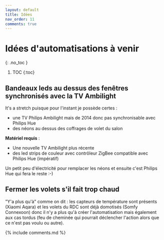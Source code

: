 ```yaml
---
layout: default
title: Idées
nav_order: 11
comments: true
---
```


# Idées d'automatisations à venir
{: .no_toc }

1. TOC
{:toc}


## Bandeaux leds au dessus des fenêtres synchronisés avec la TV Ambilight

It's a stretch puisque pour l'instant je possède certes :
 - une TV Philips Ambilight mais de 2014 donc pas synchronisable avec Philips Hue
 - des néons au dessus des coffrages de volet du salon

**Matériel requis** :
 - Une nouvelle TV Ambilight plus récente
 - des led strips de couleur avec contrôleur ZigBee compatible avec Philips Hue (impératif)
 
Un petit peu d'électricité pour remplacer les néons et ensuite c'est Philips Hue qui fera le reste :-)


## Fermer les volets s'il fait trop chaud

"Y'a plus qu'à" comme on dit : les capteurs de température sont présents (Xiaomi Aqara) et les volets du RDC sont déjà domotisés (Somfy Connexoon) donc il n'y a plus qu'à créer l'automatisation mais également aux cas tordus (feu de cheminée qui pourrait déclencher l'action alors que ce n'est pas voulu ou autre).



{% include comments.md %}
